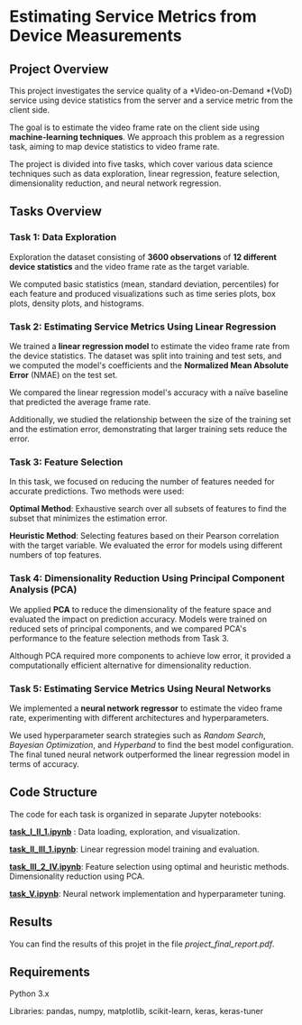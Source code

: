 # Estimating Service Metrics from Device Measurements

## Project Overview

This project investigates the service quality of a *Video-on-Demand *(VoD) service using device statistics from the server and a service metric from the client side. 

The goal is to estimate the video frame rate on the client side using **machine-learning techniques**. We approach this problem as a regression task, aiming to map device statistics to video frame rate. 

The project is divided into five tasks, which cover various data science techniques such as data exploration, linear regression, feature selection, dimensionality reduction, and neural network regression.

## Tasks Overview

### Task 1: Data Exploration

Exploration the dataset consisting of **3600 observations** of **12 different device statistics** and the video frame rate as the target variable.

We computed basic statistics (mean, standard deviation, percentiles) for each feature and produced visualizations such as time series plots, box plots, density plots, and histograms.

### Task 2: Estimating Service Metrics Using Linear Regression

We trained a **linear regression model** to estimate the video frame rate from the device statistics. The dataset was split into training and test sets, and we computed the model's coefficients and the **Normalized Mean Absolute Error** (NMAE) on the test set.

We compared the linear regression model's accuracy with a naïve baseline that predicted the average frame rate. 

Additionally, we studied the relationship between the size of the training set and the estimation error, demonstrating that larger training sets reduce the error.

### Task 3: Feature Selection

In this task, we focused on reducing the number of features needed for accurate predictions. Two methods were used:

  **Optimal Method**: Exhaustive search over all subsets of features to find the subset that minimizes the estimation error.

 **Heuristic Method**: Selecting features based on their Pearson correlation with the target variable. We evaluated the error for models using different numbers of top features.

### Task 4: Dimensionality Reduction Using Principal Component Analysis (PCA)

We applied **PCA** to reduce the dimensionality of the feature space and evaluated the impact on prediction accuracy. Models were trained on reduced sets of principal components, and we compared PCA's performance to the feature selection methods from Task 3.

Although PCA required more components to achieve low error, it provided a computationally efficient alternative for dimensionality reduction.

### Task 5: Estimating Service Metrics Using Neural Networks

We implemented a **neural network regressor** to estimate the video frame rate, experimenting with different architectures and hyperparameters. 

We used hyperparameter search strategies such as *Random Search*, *Bayesian Optimization*, and *Hyperband* to find the best model configuration. The final tuned neural network outperformed the linear regression model in terms of accuracy.

## Code Structure

The code for each task is organized in separate Jupyter notebooks:

[**task_I_II_1.ipynb**](repo/code/task_I_II_1.ipynb) : Data loading, exploration, and visualization.

[**task_II_III_1.ipynb**](repo/code/task_II_III_1.ipynb): Linear regression model training and evaluation.

[**task_III_2_IV.ipynb**](repo/code/task_III_2_IV.ipynb): Feature selection using optimal and heuristic methods. Dimensionality reduction using PCA.

[**task_V.ipynb**](repo/code/task_V.ipynb): Neural network implementation and hyperparameter tuning.

## Results

You can find the results of this projet in the file *project_final_report.pdf*.

## Requirements

Python 3.x

Libraries: pandas, numpy, matplotlib, scikit-learn, keras, keras-tuner
